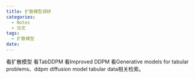 ```yaml
---
title: 扩散模型调研
categories:
  - Notes
  - 论文
tags:
  - 扩散模型
date:
---
```

看扩散模型
看TabDDPM
看Improved DDPM
看Generative models for tabular problems、ddpm diffusion model tabular data相关检索。